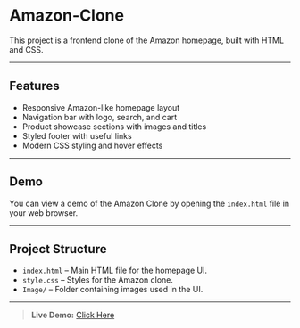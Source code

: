 # Amazon-Clone

This project is a frontend clone of the Amazon homepage, built with HTML and CSS.  

---

## Features

- Responsive Amazon-like homepage layout
- Navigation bar with logo, search, and cart
- Product showcase sections with images and titles
- Styled footer with useful links
- Modern CSS styling and hover effects

---

## Demo

You can view a demo of the Amazon Clone by opening the `index.html` file in your web browser.

---

## Project Structure

- `index.html` – Main HTML file for the homepage UI.
- `style.css` – Styles for the Amazon clone.
- `Image/` – Folder containing images used in the UI.

---

> **Live Demo:** [Click Here](https://vaishnav0720.github.io/Amazon-Clone/)

